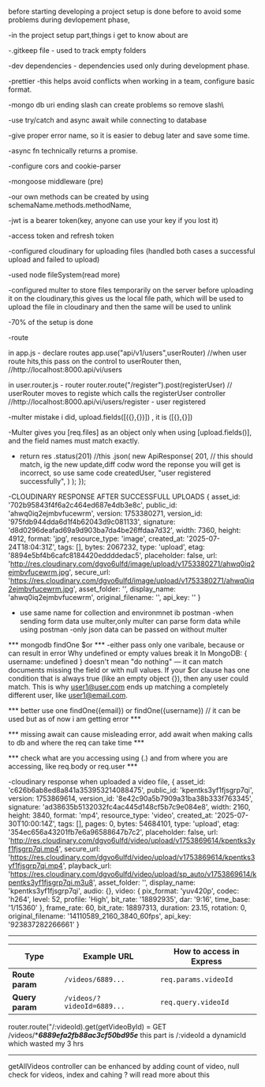 before starting developing
a project setup is done before to avoid some problems during devlopement phase,

-in the project setup part,things i get to know about are

-.gitkeep file - used to track empty folders

-dev dependencies - dependencies used only during development phase.

-prettier -this helps avoid conflicts when working in a team, configure basic format. 

-mongo db uri ending slash can create problems so remove slash\

-use try/catch and async await while connecting to database

-give proper error name, so it is easier to debug later and save some time.

-async fn technically returns a promise.

-configure cors and cookie-parser

-mongoose middleware (pre)

-our own methods can be created by using schemaName.methods.methodName,

-jwt is a bearer token(key, anyone can use your key if you lost it)

-access token and refresh token

-configured cloudinary for uploading files (handled both cases a successful upload and failed to upload)

-used node fileSystem(read more)

-configured multer to store files temporarily on the server before uploading it on the cloudinary,this gives us the local file path, which will be used to upload the file in cloudinary and then the same will be used to unlink

-70% of the setup is done

-route 

in app.js - declare routes
app.use("api/v1/users",userRouter) //when user route hits,this pass on the control to userRouter then,
//http://localhost:8000.api/vi/users

in user.router.js - router
router.route("/register").post(registerUser) // userRouter moves to registe which calls the registerUser controller 
//http://localhost:8000.api/vi/users/register - user registered

-multer mistake i did, upload.fields([({},{})]) , it is ([{},{}])

-Multer gives you [req.files] as an object only when using [upload.fields()], and the field names must match exactly.

- return res
    .status(201) //this 
    .json(
      new ApiResponse(
        201, // this should match, ig the new update,diff codw word the reponse you will get is incorrect, so use same code
        createdUser,
        "user registered successfully",
      )
    );
});

-CLOUDINARY RESPONSE AFTER SUCCESSFULL UPLOADS
{
  asset_id: '702b95843f4f6a2c464ed687e4db3e8c',
  public_id: 'ahwq0iq2ejmbvfucewrm',
  version: 1753380271,
  version_id: '975fdb944dda6d1f4b62043d9c081133',
  signature: 'd8d0296deafad69a9d903ba7da4be26ffdaa7d32',
  width: 7360,
  height: 4912,
  format: 'jpg',
  resource_type: 'image',
  created_at: '2025-07-24T18:04:31Z',
  tags: [],
  bytes: 2067232,
  type: 'upload',
  etag: '8894e5bf4b6cafc8184420eddddedac5',
  placeholder: false,
  url: 'http://res.cloudinary.com/dgvo6ulfd/image/upload/v1753380271/ahwq0iq2ejmbvfucewrm.jpg',
  secure_url: 'https://res.cloudinary.com/dgvo6ulfd/image/upload/v1753380271/ahwq0iq2ejmbvfucewrm.jpg',
  asset_folder: '',
  display_name: 'ahwq0iq2ejmbvfucewrm',
  original_filename: '',
  api_key: ''
}

- use same name for collection and environmnet ib postman
-when sending form data use multer,only multer can parse form data while using postman
-only json data can be passed on without multer

*** mongodb findOne $or ***
-either pass only one varibale, because or can result in error
Why undefined or empty values break it
In MongoDB:
{ username: undefined } doesn't mean "do nothing" — it can match documents missing the field or with null values.
If your $or clause has one condition that is always true (like an empty object {}), then any user could match.
This is why user1@user.com ends up matching a completely different user, like user1@email.com.

*** better use one findOne({email}) or findOne({username}) // it can be used but as of now i am getting error ***

*** missing await can cause misleading error, add await when making calls to db and where the req can take time ***

*** check what are you accessing using (.) and from where you are accessing, like req.body or req.user ***

-cloudinary response when uploaded a video file,
{
  asset_id: 'c626b6ab8ed8a841a353953214088475',
  public_id: 'kpentks3yf1fjsgrp7qi',
  version: 1753869614,
  version_id: '8e42c90a5b7909a31ba38b333f763345',
  signature: 'ad38635b5132032fc4ac445d148cf5b7c9e084e8',
  width: 2160,
  height: 3840,
  format: 'mp4',
  resource_type: 'video',
  created_at: '2025-07-30T10:00:14Z',
  tags: [],
  pages: 0,
  bytes: 54684101,
  type: 'upload',
  etag: '354ec656a43201fb7e6a96588647b7c2',
  placeholder: false,
  url: 'http://res.cloudinary.com/dgvo6ulfd/video/upload/v1753869614/kpentks3yf1fjsgrp7qi.mp4',
  secure_url: 'https://res.cloudinary.com/dgvo6ulfd/video/upload/v1753869614/kpentks3yf1fjsgrp7qi.mp4',
  playback_url: 'https://res.cloudinary.com/dgvo6ulfd/video/upload/sp_auto/v1753869614/kpentks3yf1fjsgrp7qi.m3u8',
  asset_folder: '',
  display_name: 'kpentks3yf1fjsgrp7qi',
  audio: {},
  video: {
    pix_format: 'yuv420p',
    codec: 'h264',
    level: 52,
    profile: 'High',
    bit_rate: '18892935',
    dar: '9:16',
    time_base: '1/15360'
  },
  frame_rate: 60,
  bit_rate: 18897313,
  duration: 23.15,
  rotation: 0,
  original_filename: '14110589_2160_3840_60fps',
  api_key: '923837282266661'
}


***************************************************************************
| Type            | Example URL                | How to access in Express |
| --------------- | -------------------------- | ------------------------ |
| **Route param** | `/videos/6889...`          | `req.params.videoId`     |
| **Query param** | `/videos/?videoId=6889...` | `req.query.videoId`      |

router.route("/:videoId).get(getVideoById) = GET /videos/****6889efa2fb88ac3cf50bd95e*** this part is /:videoId a dynamicId which wasted my 3 hrs

***************************************************************************

getAllVideos controller can be enhanced by adding count of video, null check for videos, index and cahing ? will read more about this